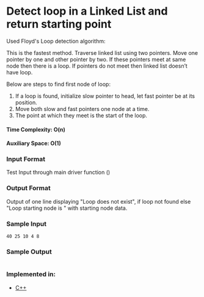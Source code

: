 # Detect loop in a Linked List and return starting point 
 Used Floyd's Loop detection algorithm:

 This is the fastest method. Traverse linked list using two pointers.  Move one pointer by one and other pointer by two.  If these pointers meet at same node then there is a loop.  If pointers do not meet then linked list doesn’t have loop.

Below are steps to find first node of loop:

1. If a loop is found, initialize slow pointer to head, let fast pointer be at its position.
2. Move both slow and fast pointers one node at a time.
3. The point at which they meet is the start of the loop.

#### Time Complexity: O(n)
#### Auxiliary Space: O(1)

### Input Format
Test Input through main driver function ()

### Output Format
Output of one line displaying "Loop does not exist", if loop not found
else "Loop starting node is " with starting node data.

### Sample Input
```
40 25 10 4 8 
```

### Sample Output
```Loop starting node is 10
```
### Implemented in:
- [C++](detect_loop_in_linkedlist.cpp)